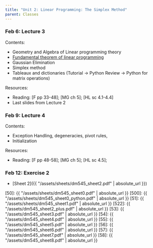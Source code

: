 ```yaml
---
title: "Unit 2: Linear Programming: The Simplex Method" 
parent: Classes
---
```



### Feb 6: Lecture 3


Contents:  
- Geometry and Algebra of Linear programming theory 
- [Fundamental theorem of linear programming](http://en.wikipedia.org/wiki/Fundamental_theorem_of_linear_programming) 
- Gaussian Elimination   
- Simplex method
- Tableaux and dictionaries (Tutorial -> Python Review -> Python for matrix operations)

Resources:
- Reading: [F pp 33-48]; [MG ch 5]; [HL sc 4.1-4.4]
- Last slides from Lecture 2
<!--
- Slides [PDF]({{ "/assets/slides/dm545_handout_lec03_simplex.pdf" | absolute_url }})
- Notes: [LN]({{ "/assets/docs/dm545-main.pdf#simplexalgorithm1" | absolute_url }})
-->

### Feb 9: Lecture 4

Contents:
- Exception Handling, degeneracies, pivot rules,
- Initialization

Resources:
- Reading: [F pp 48-58]; [MG ch 5]; [HL sc 4.5]; 

<!--
- [Slides]({{ "/assets/slides/dm545_handout_lec04_simplex-2.pdf" | absolute_url }})
- [Compedium]({{ "/assets/sheets/dm545_sheet2_plus.pdf" | absolute_url }})
- [LN]({{ "/assets/docs/dm545-main.pdf#exceptions" | absolute_url }})
-->

### Feb 12: Exercise 2

- [Sheet 2]({{ "/assets/sheets/dm545_sheet2.pdf" | absolute_url }})

<!-- **Exercises**{: .label .label-purple } -->

<!--
: **Lab**{: .label .label-purple } [Intro to Java](#)

: [Tracing, IntLists, & Recursion](#)
  : [2.1](#)
: **HW 1 due**{: .label .label-red }
-->




[50]: {{ "/assets/sheets/dm545_sheet0.pdf" | absolute_url }}
[500]: {{ "/assets/sheets/dm545_sheet0_python.pdf" | absolute_url }}
[51]: {{ "/assets/sheets/dm545_sheet1.pdf" | absolute_url }}
[522]: {{ "/assets/dm545_sheet2_plus.pdf" | absolute_url }}
[53]: {{ "/assets/dm545_sheet3.pdf" | absolute_url }}
[54]: {{ "/assets/dm545_sheet4.pdf" | absolute_url }}
[55]: {{ "/assets/dm545_sheet5.pdf" | absolute_url }}
[56]: {{ "/assets/dm545_sheet6.pdf" | absolute_url }}
[57]: {{ "/assets/dm545_sheet7.pdf" | absolute_url }}
[58]: {{ "/assets/dm545_sheet8.pdf" | absolute_url }}